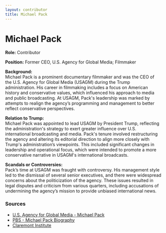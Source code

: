 ```yaml
---
layout: contributor  
title: Michael Pack
---
```


# Michael Pack

**Role:** Contributor

**Position:** Former CEO, U.S. Agency for Global Media; Filmmaker

**Background:**  
Michael Pack is a prominent documentary filmmaker and was the CEO of the U.S. Agency for Global Media (USAGM) during the Trump administration. His career in filmmaking includes a focus on American history and conservative values, which influenced his approach to media and public broadcasting. At USAGM, Pack's leadership was marked by attempts to realign the agency’s programming and management to better reflect conservative perspectives.

**Relation to Trump:**  
Michael Pack was appointed to lead USAGM by President Trump, reflecting the administration's strategy to exert greater influence over U.S. international broadcasting and media. Pack's tenure involved restructuring the agency and altering its editorial direction to align more closely with Trump's administration’s viewpoints. This included significant changes in leadership and operational focus, which were intended to promote a more conservative narrative in USAGM's international broadcasts.

**Scandals or Controversies:**  
Pack’s time at USAGM was fraught with controversy. His management style led to the dismissal of several senior executives, and there were widespread concerns about the politicization of the agency. These issues resulted in legal disputes and criticism from various quarters, including accusations of undermining the agency’s mission to provide unbiased international news.

### Sources
- [U.S. Agency for Global Media - Michael Pack](https://www.usagm.gov/who-we-are/management-team/michael-pack/)
- [PBS - Michael Pack Biography](https://www.pbs.org/newshour/show/despite-bipartisan-concerns-global-media-agency-ceo-ignores-congressional-subpoena)
- [Claremont Institute](https://www.claremont.org/bio/michael-pack/)